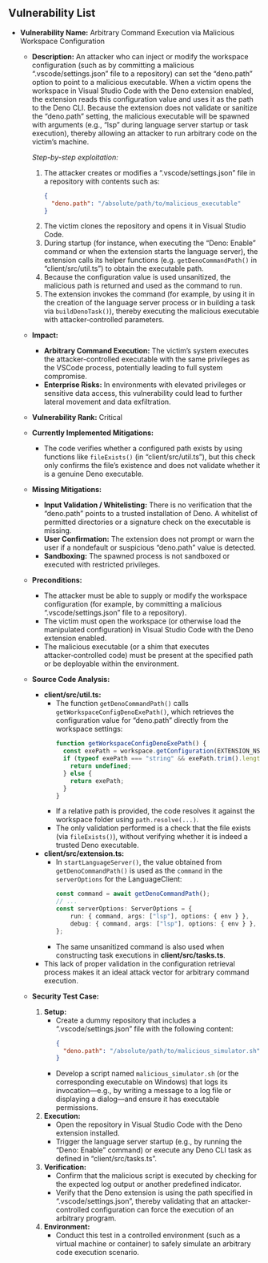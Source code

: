 ## Vulnerability List

- **Vulnerability Name:** Arbitrary Command Execution via Malicious Workspace Configuration

  - **Description:**
    An attacker who can inject or modify the workspace configuration (such as by committing a malicious “.vscode/settings.json” file to a repository) can set the “deno.path” option to point to a malicious executable. When a victim opens the workspace in Visual Studio Code with the Deno extension enabled, the extension reads this configuration value and uses it as the path to the Deno CLI. Because the extension does not validate or sanitize the “deno.path” setting, the malicious executable will be spawned with arguments (e.g., “lsp” during language server startup or task execution), thereby allowing an attacker to run arbitrary code on the victim’s machine.

    _Step-by-step exploitation:_
    1. The attacker creates or modifies a “.vscode/settings.json” file in a repository with contents such as:
       ```json
       {
         "deno.path": "/absolute/path/to/malicious_executable"
       }
       ```
    2. The victim clones the repository and opens it in Visual Studio Code.
    3. During startup (for instance, when executing the “Deno: Enable” command or when the extension starts the language server), the extension calls its helper functions (e.g. `getDenoCommandPath()` in “client/src/util.ts”) to obtain the executable path.
    4. Because the configuration value is used unsanitized, the malicious path is returned and used as the command to run.
    5. The extension invokes the command (for example, by using it in the creation of the language server process or in building a task via `buildDenoTask()`), thereby executing the malicious executable with attacker‑controlled parameters.

  - **Impact:**
    - **Arbitrary Command Execution:** The victim’s system executes the attacker-controlled executable with the same privileges as the VSCode process, potentially leading to full system compromise.
    - **Enterprise Risks:** In environments with elevated privileges or sensitive data access, this vulnerability could lead to further lateral movement and data exfiltration.

  - **Vulnerability Rank:** Critical

  - **Currently Implemented Mitigations:**
    - The code verifies whether a configured path exists by using functions like `fileExists()` (in “client/src/util.ts”), but this check only confirms the file’s existence and does not validate whether it is a genuine Deno executable.

  - **Missing Mitigations:**
    - **Input Validation / Whitelisting:** There is no verification that the “deno.path” points to a trusted installation of Deno. A whitelist of permitted directories or a signature check on the executable is missing.
    - **User Confirmation:** The extension does not prompt or warn the user if a nondefault or suspicious “deno.path” value is detected.
    - **Sandboxing:** The spawned process is not sandboxed or executed with restricted privileges.

  - **Preconditions:**
    - The attacker must be able to supply or modify the workspace configuration (for example, by committing a malicious “.vscode/settings.json” file to a repository).
    - The victim must open the workspace (or otherwise load the manipulated configuration) in Visual Studio Code with the Deno extension enabled.
    - The malicious executable (or a shim that executes attacker‑controlled code) must be present at the specified path or be deployable within the environment.

  - **Source Code Analysis:**
    - **client/src/util.ts:**
      - The function `getDenoCommandPath()` calls `getWorkspaceConfigDenoExePath()`, which retrieves the configuration value for “deno.path” directly from the workspace settings:
        ```ts
        function getWorkspaceConfigDenoExePath() {
          const exePath = workspace.getConfiguration(EXTENSION_NS).get<string>("path");
          if (typeof exePath === "string" && exePath.trim().length === 0) {
            return undefined;
          } else {
            return exePath;
          }
        }
        ```
      - If a relative path is provided, the code resolves it against the workspace folder using `path.resolve(...)`.
      - The only validation performed is a check that the file exists (via `fileExists()`), without verifying whether it is indeed a trusted Deno executable.
    - **client/src/extension.ts:**
      - In `startLanguageServer()`, the value obtained from `getDenoCommandPath()` is used as the `command` in the `serverOptions` for the LanguageClient:
        ```ts
        const command = await getDenoCommandPath();
        // ...
        const serverOptions: ServerOptions = {
            run: { command, args: ["lsp"], options: { env } },
            debug: { command, args: ["lsp"], options: { env } },
        };
        ```
      - The same unsanitized command is also used when constructing task executions in **client/src/tasks.ts**.
    - This lack of proper validation in the configuration retrieval process makes it an ideal attack vector for arbitrary command execution.

  - **Security Test Case:**
    1. **Setup:**
       - Create a dummy repository that includes a “.vscode/settings.json” file with the following content:
         ```json
         {
           "deno.path": "/absolute/path/to/malicious_simulator.sh"
         }
         ```
       - Develop a script named `malicious_simulator.sh` (or the corresponding executable on Windows) that logs its invocation—e.g., by writing a message to a log file or displaying a dialog—and ensure it has executable permissions.
    2. **Execution:**
       - Open the repository in Visual Studio Code with the Deno extension installed.
       - Trigger the language server startup (e.g., by running the “Deno: Enable” command) or execute any Deno CLI task as defined in “client/src/tasks.ts”.
    3. **Verification:**
       - Confirm that the malicious script is executed by checking for the expected log output or another predefined indicator.
       - Verify that the Deno extension is using the path specified in “.vscode/settings.json”, thereby validating that an attacker-controlled configuration can force the execution of an arbitrary program.
    4. **Environment:**
       - Conduct this test in a controlled environment (such as a virtual machine or container) to safely simulate an arbitrary code execution scenario.
